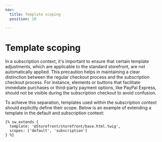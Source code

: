 ```yaml
---
nav:
  title: Template scoping
  position: 10

---
```


# Template scoping

In a subscription context, it's important to ensure that certain template adjustments, which are applicable to the standard storefront, are not automatically applied. This precaution helps in maintaining a clear distinction between the regular checkout process and the subscription checkout process. For instance, elements or buttons that facilitate immediate purchases or third-party payment options, like PayPal Express, should not be visible during the subscription checkout to avoid confusion.

To achieve this separation, templates used within the subscription context should explicitly define their scope. Below is an example of extending a template in the default and subscription context:

```twig
{% sw_extends {
  template: '@Storefront/storefront/base.html.twig',
  scopes: ['default', 'subscription']
} %}
```

